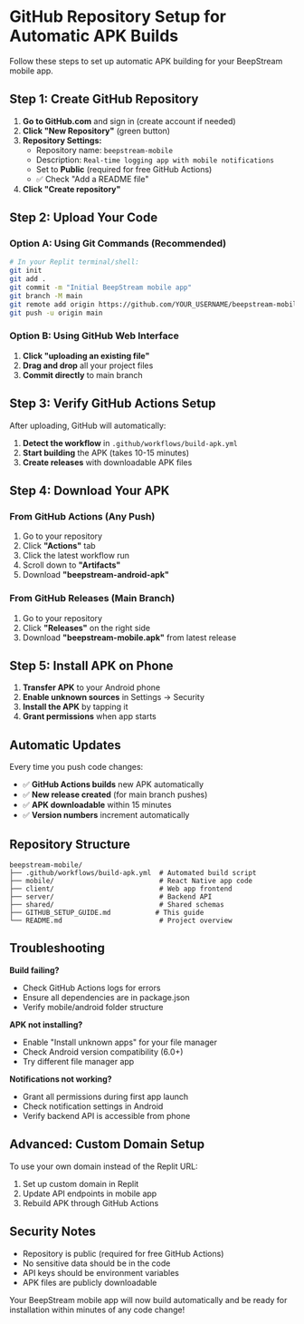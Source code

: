 # GitHub Repository Setup for Automatic APK Builds

Follow these steps to set up automatic APK building for your BeepStream mobile app.

## Step 1: Create GitHub Repository

1. **Go to GitHub.com** and sign in (create account if needed)
2. **Click "New Repository"** (green button)
3. **Repository Settings:**
   - Repository name: `beepstream-mobile`
   - Description: `Real-time logging app with mobile notifications`
   - Set to **Public** (required for free GitHub Actions)
   - ✅ Check "Add a README file"
4. **Click "Create repository"**

## Step 2: Upload Your Code

### Option A: Using Git Commands (Recommended)
```bash
# In your Replit terminal/shell:
git init
git add .
git commit -m "Initial BeepStream mobile app"
git branch -M main
git remote add origin https://github.com/YOUR_USERNAME/beepstream-mobile.git
git push -u origin main
```

### Option B: Using GitHub Web Interface
1. **Click "uploading an existing file"**
2. **Drag and drop** all your project files
3. **Commit directly** to main branch

## Step 3: Verify GitHub Actions Setup

After uploading, GitHub will automatically:
1. **Detect the workflow** in `.github/workflows/build-apk.yml`
2. **Start building** the APK (takes 10-15 minutes)
3. **Create releases** with downloadable APK files

## Step 4: Download Your APK

### From GitHub Actions (Any Push)
1. Go to your repository
2. Click **"Actions"** tab
3. Click the latest workflow run
4. Scroll down to **"Artifacts"**
5. Download **"beepstream-android-apk"**

### From GitHub Releases (Main Branch)
1. Go to your repository
2. Click **"Releases"** on the right side
3. Download **"beepstream-mobile.apk"** from latest release

## Step 5: Install APK on Phone

1. **Transfer APK** to your Android phone
2. **Enable unknown sources** in Settings → Security
3. **Install the APK** by tapping it
4. **Grant permissions** when app starts

## Automatic Updates

Every time you push code changes:
- ✅ **GitHub Actions builds** new APK automatically
- ✅ **New release created** (for main branch pushes)
- ✅ **APK downloadable** within 15 minutes
- ✅ **Version numbers** increment automatically

## Repository Structure

```
beepstream-mobile/
├── .github/workflows/build-apk.yml  # Automated build script
├── mobile/                          # React Native app code
├── client/                          # Web app frontend
├── server/                          # Backend API
├── shared/                          # Shared schemas
├── GITHUB_SETUP_GUIDE.md           # This guide
└── README.md                        # Project overview
```

## Troubleshooting

**Build failing?**
- Check GitHub Actions logs for errors
- Ensure all dependencies are in package.json
- Verify mobile/android folder structure

**APK not installing?**
- Enable "Install unknown apps" for your file manager
- Check Android version compatibility (6.0+)
- Try different file manager app

**Notifications not working?**
- Grant all permissions during first app launch
- Check notification settings in Android
- Verify backend API is accessible from phone

## Advanced: Custom Domain Setup

To use your own domain instead of the Replit URL:
1. Set up custom domain in Replit
2. Update API endpoints in mobile app
3. Rebuild APK through GitHub Actions

## Security Notes

- Repository is public (required for free GitHub Actions)
- No sensitive data should be in the code
- API keys should be environment variables
- APK files are publicly downloadable

Your BeepStream mobile app will now build automatically and be ready for installation within minutes of any code change!
